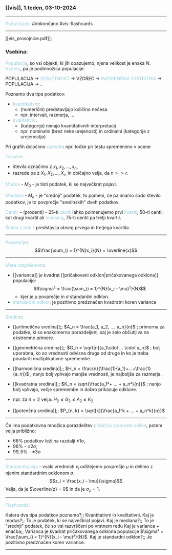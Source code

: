 ### [[vis]], 1.teden, 03-10-2024
---

<font color="#92cddc">Status/tags:</font> #dokončano  #vis-flashcards 

---

[[vis_prosojnice.pdf]];
### Vsebina:

<font color="#92cddc">Populacija</font>, so vsi objekti, ki jih opazujemo, njena velikost je enaka $N$.
<font color="#92cddc">Vzorec</font>, pa je podmnožica populacije.

POPULACIJA $\rightarrow$ <font color="#92cddc">VERJETNOST</font> $\rightarrow$ VZOREC $\rightarrow$ <font color="#92cddc">INFERENČNA STATISTIKA</font> $\rightarrow$ POPULACIJA $\rightarrow$ .. 

Poznamo dva tipa podatkov:
- <font color="#92cddc">kvantitativni</font>: 
	- (numerični) predstavljajo količino nečesa
	- npr. intervali, razmerja, ...
- <font color="#92cddc">kvalitativni</font>:
	- (kategorije) nimajo kvantitativnih interpretacij
	- npr. nominalni (brez neke urejenosti) in ordinalni (kategorije z urejenostjo)

Pri grafih določimo <font color="#92cddc">razrede</font>: npr. točke pri testu spremenimo v ocene

<font color="#92cddc">Oznake</font>: 
- števila označimo z $x_1, x_2, ..., x_n$,
- razrede pa z $X_1, X_2, ..., X_r$,
in običajno velja, da $n >> r$.

<font color="#92cddc">Modus</font> - $M_0$ - je tisti podatek, ki se največkrat pojavi. 

<font color="#92cddc">Mediana</font> - $M_e$ - je "srednji" podatek, to pomeni, če pa imamo sodo število podatkov, je to povprečje "sredinskih" dveh podatkov.

<font color="#92cddc">Centili</font> - (procenti) - 25-ti <font color="#92cddc">centil</font> lahko poimenujemo prvi <font color="#92cddc">kvartil</font>, 50-ti centil, kot drugi kvartil ali <font color="#92cddc">mediana</font>, 75-ti centil pa tretji kvartil.

<font color="#92cddc">Škatla z brki</font> - predstavlja obseg prvega in tretjega kvartila.

---

<font color="#92cddc">Povprečje</font>:
$$\frac{\sum_{i = 1}^{N}x_i}{N} = \overline{x}$$

---

<font color="#92cddc">Mere razpršenosti</font>:
- [[varianca]] je kvadrat [[pričakovani odklon|pričakovanega odklona]] populacije:
	$$\sigma² = \frac{\sum_{i = 1}^{N}(x_i - \mu)²}{N}$$
	- kjer je $\mu$ povprečje in $\sigma$ standardni odklon.
- <font color="#92cddc">standardni odklon</font> je pozitivno predznačen kvadratni koren variance

---

<font color="#92cddc">Sredine</font>:
- [[aritmetična sredina]];; $A_n = \frac{a_1, a_2, ..., a_n}{n}$ ; primerna za podatke, ki so enakomerno porazdeljeni, saj je zelo občutljiva na ekstremne primere.

- [[geometrična sredina]];; $G_n = \sqrt[n]{a_1\cdot ... \cdot a_n}$ ; bolj uporabna, ko so vrednosti odvisna druga od druge in ko je treba poudariti multiplikativne spremembe.

- [[harmonična sredina]];; $H_n = \frac{n}{\frac{1}{a_1}+...+\frac{1}{a_n}}$ ; nanjo bolj vplivajo manjše vrednosti, je najboljša za razmerja.

- [[kvadratna sredina]];; $K_n = \sqrt{\frac{a_1²+ ... + a_n²}{n}}$ ; nanjo bolj vplivajo, večje spremembe in dobro prikazuje odklone.

- npr. za $n = 2$ velja: $H_2 \leq G_2 \leq A_2 \leq K_2$

- [[potenčna sredina]];; $P_{n, k} = \sqrt[k]{\frac{a_1^k + ... + a_n^k}{n}}$

---

Če ima podatkovna množica porazdelitev <font color="#92cddc">približno zvonaste oblike</font>, potem velja približno:
- $68\%$ podatkov leži na razdalji $\pm1\sigma$,
- $96\%$ - $\pm2\sigma$,
- $99,5\%$ - $\pm3\sigma$

---

<font color="#92cddc">Standardizacija</font> - vsaki vrednosti $x_i$ odštejemo povprečje $\mu$ in delimo z njenim standardnim odklonom $\sigma$.
$$z_i = \frac{x_i - \mu}{\sigma}$$
Velja, da je $\overline{z} = 0$ in da je $\sigma_z = 1$. 

---

<font color="#92cddc">Flashcards:</font>

Katera dva tipa podatkov poznamo?;; Kvantitativni in kvalitativni.
Kaj je modus?;; To je podatek, ki se največkrat pojavi.
Kaj je mediana?;; To je "srednji" podatek, če so vsi razvrščeni po vrstnem redu
Kaj je varianca + enačba;; Varianca je kvadrat pričakovanega odklona populacije $\sigma² = \frac{\sum_{i = 1}^{N}(x_i - \mu)²}{N}$.
Kaj je standardni odklon?;; Je pozitivno predznačen koren variance.

---

